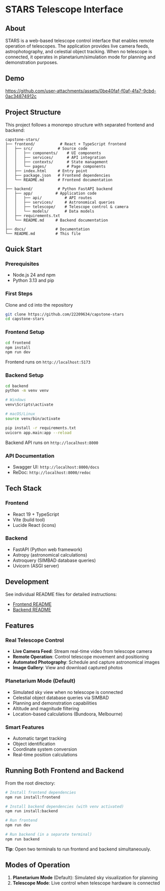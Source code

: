 # STARS Telescope Interface

## About
STARS is a web-based telescope control interface that enables remote operation of telescopes. The application provides live camera feeds, astrophotography, and celestial object tracking. When no telescope is connected, it operates in planetarium/simulation mode for planning and demonstration purposes.

## Demo

https://github.com/user-attachments/assets/0be40faf-f0af-4fa7-9cbd-0ac34874912c

## Project Structure

This project follows a monorepo structure with separated frontend and backend:

```
capstone-stars/
├── frontend/           # React + TypeScript frontend
│   ├── src/           # Source code
│   │   ├── components/    # UI components
│   │   ├── services/      # API integration
│   │   ├── contexts/      # State management
│   │   └── pages/         # Page components
│   ├── index.html     # Entry point
│   ├── package.json   # Frontend dependencies
│   └── README.md      # Frontend documentation
│
├── backend/           # Python FastAPI backend
│   ├── app/          # Application code
│   │   ├── api/          # API routes
│   │   ├── services/     # Astronomical queries
│   │   ├── telescope/    # Telescope control & camera
│   │   └── models/       # Data models
│   ├── requirements.txt
│   └── README.md     # Backend documentation
│
├── docs/             # Documentation
└── README.md         # This file
```

## Quick Start

### Prerequisites
- Node.js 24 and npm
- Python 3.13 and pip

### First Steps

Clone and cd into the repository

```bash
git clone https://github.com/22209634/capstone-stars
cd capstone-stars
```

### Frontend Setup

```bash
cd frontend
npm install
npm run dev
```

Frontend runs on `http://localhost:5173`

### Backend Setup

```bash
cd backend
python -m venv venv

# Windows
venv\Scripts\activate

# macOS/Linux
source venv/bin/activate

pip install -r requirements.txt
uvicorn app.main:app --reload
```

Backend API runs on `http://localhost:8000`

### API Documentation
- Swagger UI: `http://localhost:8000/docs`
- ReDoc: `http://localhost:8000/redoc`

## Tech Stack

### Frontend
- React 19 + TypeScript
- Vite (build tool)
- Lucide React (icons)

### Backend
- FastAPI (Python web framework)
- Astropy (astronomical calculations)
- Astroquery (SIMBAD database queries)
- Uvicorn (ASGI server)

## Development

See individual README files for detailed instructions:
- [Frontend README](./frontend/README.md)
- [Backend README](./backend/README.md)

## Features

### Real Telescope Control
- **Live Camera Feed**: Stream real-time video from telescope camera
- **Remote Operation**: Control telescope movement and positioning
- **Automated Photography**: Schedule and capture astronomical images
- **Image Gallery**: View and download captured photos

### Planetarium Mode (Default)
- Simulated sky view when no telescope is connected
- Celestial object database queries via SIMBAD
- Planning and demonstration capabilities
- Altitude and magnitude filtering
- Location-based calculations (Bundoora, Melbourne)

### Smart Features
- Automatic target tracking
- Object identification
- Coordinate system conversion
- Real-time position calculations

## Running Both Frontend and Backend

From the root directory:

```bash
# Install frontend dependencies
npm run install:frontend

# Install backend dependencies (with venv activated)
npm run install:backend

# Run frontend
npm run dev

# Run backend (in a separate terminal)
npm run backend
```

**Tip**: Open two terminals to run frontend and backend simultaneously.

## Modes of Operation

1. **Planetarium Mode** (Default): Simulated sky visualization for planning
2. **Telescope Mode**: Live control when telescope hardware is connected
